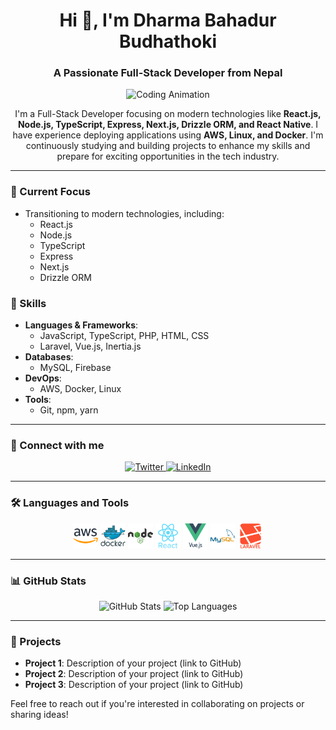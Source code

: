 <h1 align="center">Hi 👋, I'm Dharma Bahadur Budhathoki</h1>
<h3 align="center">A Passionate Full-Stack Developer from Nepal</h3>

<p align="center">
  <img src="https://media.giphy.com/media/3o6MbtKqZmK8mgYNj6/giphy.gif" alt="Coding Animation" width="400" />
</p>

<p align="center">
  I'm a Full-Stack Developer focusing on modern technologies like <strong>React.js, Node.js, TypeScript, Express, Next.js, Drizzle ORM, and React Native</strong>. I have experience deploying applications using <strong>AWS, Linux, and Docker</strong>. I'm continuously studying and building projects to enhance my skills and prepare for exciting opportunities in the tech industry.
</p>

---

### 🌱 Current Focus
- Transitioning to modern technologies, including:
  - React.js
  - Node.js
  - TypeScript
  - Express
  - Next.js
  - Drizzle ORM

### 🚀 Skills
- **Languages & Frameworks**: 
  - JavaScript, TypeScript, PHP, HTML, CSS
  - Laravel, Vue.js, Inertia.js
- **Databases**: 
  - MySQL, Firebase
- **DevOps**: 
  - AWS, Docker, Linux
- **Tools**: 
  - Git, npm, yarn

---

### 🔗 Connect with me
<p align="center">
  <a href="https://twitter.com/cyogesh14" target="_blank">
    <img src="https://img.icons8.com/fluent/48/000000/twitter.png" alt="Twitter" />
  </a>
  <a href="https://linkedin.com/in/dharmabahadurbudhathoki" target="_blank">
    <img src="https://img.icons8.com/fluent/48/000000/linkedin.png" alt="LinkedIn" />
  </a>
</p>

---

### 🛠️ Languages and Tools
<p align="center">
  <a href="https://aws.amazon.com" target="_blank"><img src="https://raw.githubusercontent.com/devicons/devicon/master/icons/amazonwebservices/amazonwebservices-original-wordmark.svg" alt="AWS" width="40" height="40"/></a>
  <a href="https://www.docker.com/" target="_blank"><img src="https://raw.githubusercontent.com/devicons/devicon/master/icons/docker/docker-original-wordmark.svg" alt="Docker" width="40" height="40"/></a>
  <a href="https://nodejs.org" target="_blank"><img src="https://raw.githubusercontent.com/devicons/devicon/master/icons/nodejs/nodejs-original-wordmark.svg" alt="Node.js" width="40" height="40"/></a>
  <a href="https://reactjs.org/" target="_blank"><img src="https://raw.githubusercontent.com/devicons/devicon/master/icons/react/react-original-wordmark.svg" alt="React" width="40" height="40"/></a>
  <a href="https://vuejs.org/" target="_blank"><img src="https://raw.githubusercontent.com/devicons/devicon/master/icons/vuejs/vuejs-original-wordmark.svg" alt="Vue.js" width="40" height="40"/></a>
  <a href="https://www.mysql.com/" target="_blank"><img src="https://raw.githubusercontent.com/devicons/devicon/master/icons/mysql/mysql-original-wordmark.svg" alt="MySQL" width="40" height="40"/></a>
  <a href="https://laravel.com/" target="_blank"><img src="https://raw.githubusercontent.com/devicons/devicon/master/icons/laravel/laravel-plain-wordmark.svg" alt="Laravel" width="40" height="40"/></a>
</p>

---

### 📊 GitHub Stats
<p align="center">
  <img src="https://github-readme-stats.vercel.app/api?username=dharma001&show_icons=true&theme=radical" alt="GitHub Stats" />
  <img src="https://github-readme-stats.vercel.app/api/top-langs?username=dharma001&show_icons=true&locale=en&layout=compact" alt="Top Languages" />
</p>

---

### 🌟 Projects
- **Project 1**: Description of your project (link to GitHub)
- **Project 2**: Description of your project (link to GitHub)
- **Project 3**: Description of your project (link to GitHub)

Feel free to reach out if you're interested in collaborating on projects or sharing ideas!
